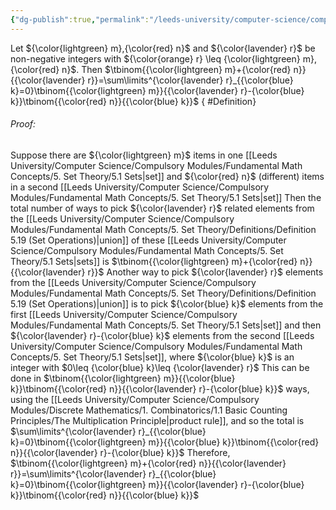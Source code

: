 ```yaml
---
{"dg-publish":true,"permalink":"/leeds-university/computer-science/compulsory-modules/discrete-mathematics/1-combinatorics/theorems/theorem-1-7/","tags":["Theorem"]}
---
```


Let ${\color{lightgreen} m},{\color{red} n}$ and ${\color{lavender} r}$ be non-negative integers with ${\color{orange} r} \leq {\color{lightgreen} m}, {\color{red} n}$. Then
$\tbinom{{\color{lightgreen} m}+{\color{red} n}}{{\color{lavender} r}}=\sum\limits^{\color{lavender} r}_{{\color{blue} k}=0}\tbinom{{\color{lightgreen} m}}{{\color{lavender} r}-{\color{blue} k}}\tbinom{{\color{red} n}}{{\color{blue} k}}$
{ #Definition}


###### *Proof*:
Suppose there are ${\color{lightgreen} m}$ items in one [[Leeds University/Computer Science/Compulsory Modules/Fundamental Math Concepts/5. Set Theory/5.1 Sets\|set]] and ${\color{red} n}$ (different) items in a second [[Leeds University/Computer Science/Compulsory Modules/Fundamental Math Concepts/5. Set Theory/5.1 Sets\|set]]
Then the total number of ways to pick ${\color{lavender} r}$ related elements from the [[Leeds University/Computer Science/Compulsory Modules/Fundamental Math Concepts/5. Set Theory/Definitions/Definition 5.19 (Set Operations)\|union]] of these [[Leeds University/Computer Science/Compulsory Modules/Fundamental Math Concepts/5. Set Theory/5.1 Sets\|sets]] is $\tbinom{{\color{lightgreen} m}+{\color{red} n}}{{\color{lavender} r}}$
Another way to pick ${\color{lavender} r}$ elements from the [[Leeds University/Computer Science/Compulsory Modules/Fundamental Math Concepts/5. Set Theory/Definitions/Definition 5.19 (Set Operations)\|union]] is to pick ${\color{blue} k}$ elements from the first [[Leeds University/Computer Science/Compulsory Modules/Fundamental Math Concepts/5. Set Theory/5.1 Sets\|set]] and then ${\color{lavender} r}-{\color{blue} k}$ elements from the second [[Leeds University/Computer Science/Compulsory Modules/Fundamental Math Concepts/5. Set Theory/5.1 Sets\|set]], where ${\color{blue} k}$ is an integer with $0\leq {\color{blue} k}\leq {\color{lavender} r}$
This can be done in $\tbinom{{\color{lightgreen} m}}{{\color{blue} k}}\tbinom{{\color{red} n}}{{\color{lavender} r}-{\color{blue} k}}$ ways, using the [[Leeds University/Computer Science/Compulsory Modules/Discrete Mathematics/1. Combinatorics/1.1 Basic Counting Principles/The Multiplication Principle\|product rule]], and so the total is $\sum\limits^{\color{lavender} r}_{{\color{blue} k}=0}\tbinom{{\color{lightgreen} m}}{{\color{blue} k}}\tbinom{{\color{red} n}}{{\color{lavender} r}-{\color{blue} k}}$
Therefore, $\tbinom{{\color{lightgreen} m}+{\color{red} n}}{{\color{lavender} r}}=\sum\limits^{\color{lavender} r}_{{\color{blue} k}=0}\tbinom{{\color{lightgreen} m}}{{\color{lavender} r}-{\color{blue} k}}\tbinom{{\color{red} n}}{{\color{blue} k}}$
